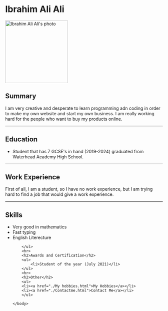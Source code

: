 <!DOCTYPE html>
<html lang="en">
    <head>
        <meta charset="UTF-8">
        <title>Ibby's Website</title>
    </head>
    <body>
        <h1>Ibrahim Ali Ali</h1>
        <img src="./Screenshot .png" height="200" alt="Ibrahim Ali Ali's photo" />
        <h2>Summary</h2>
        <p>I am very creative and desperate to learn programming adn coding in order to make my own website and start my own business. I am really working hard for the people who want to buy my products online.</p>
        <hr>
        <h2>Education</h2>
        <ul>
        <li>Student that has 7 GCSE's in hand (2019-2024) graduated from Waterhead Academy High School.</li>
        </ul>
        <hr>
        <h2>Work Experience</h2>
        <P>First of all, I am a student, so I have no work experience, but I am trying hard to find a job that would give a work experience.</P>
        <hr>
        <h2>Skills</h2>
        <ul>
            <li>Very good in mathematics</li>
            <li>Fast typing</li>
            <li>English Literecture</li>
            
        </ul>
        <hr>
        <h2>Awards and Certification</h2>
        <ul>
            <li>Student of the year (July 2021)</li>
        </ul>
        <hr>
        <h2>Other</h2>
        <ul>
        <li><a href="./My hobbies.html">My Hobbies</a></li>
        <li><a href="./Contactme.html">Contact Me</a></li>    
        </ul>
        
    </body>
</html>
